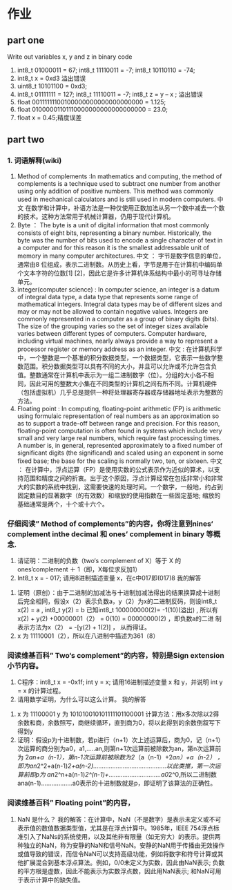 # 作业
## part one 
Write out variables x, y and z in binary code
1) int8_t 01000011 = 67; int8_t 11110011 = -7; int8_t 10110110 = -74;
2) int8_t x = 0xd3 溢出错误
3) uint8_t 10101100 = 0xd3;
4) int8_t 01111111 = 127; int8_t 11110011 = -7; int8_t z = y – x ; 溢出错误
5) float 00111111100100000000000000000000  = 1.125;
6) float 01000001101110000000000000000000 = 23.0;
7) float x = 0.45;精度误差

## part two
### 1. 词语解释(wiki)
1) Method of complements :In mathematics and computing, the method of complements is a technique used to subtract one number from another using only addition of positive numbers. This method was commonly used in mechanical calculators and is still used in modern computers. 中文 在数学和计算中，补语方法是一种仅使用正数加法从另一个数中减去一个数的技术。这种方法常用于机械计算器，仍用于现代计算机。
2) Byte ： The byte is a unit of digital information that most commonly consists of eight bits, representing a binary number. Historically, the byte was the number of bits used to encode a single character of text in a computer and for this reason it is the smallest addressable unit of memory in many computer architectures.  中文 ： 字节是数字信息的单位，通常由8 位组成，表示二进制数。从历史上看，字节是用于在计算机中编码单个文本字符的位数[1] [2]，因此它是许多计算机体系结构中最小的可寻址存储单元。
3) integer(computer science) : In computer science, an integer is a datum of integral data type, a data type that represents some range of mathematical integers. Integral data types may be of different sizes and may or may not be allowed to contain negative values. Integers are commonly represented in a computer as a group of binary digits (bits). The size of the grouping varies so the set of integer sizes available varies between different types of computers. Computer hardware, including virtual machines, nearly always provide a way to represent a processor register or memory address as an integer. 中文 :  在计算机科学中，一个整数是一个基准的积分数据类型，一个数据类型，它表示一些数学整数范围。积分数据类型可以具有不同的大小，并且可以允许或不允许包含负值。整数通常在计算机中表示为一组二进制数字（位）。分组的大小各不相同，因此可用的整数大小集在不同类型的计算机之间有所不同。计算机硬件（包括虚拟机）几乎总是提供一种将处理器寄存器或存储器地址表示为整数的方法。
4) Floating point : In computing, floating-point arithmetic (FP) is arithmetic using formulaic representation of real numbers as an approximation so as to support a trade-off between range and precision. For this reason, floating-point computation is often found in systems which include very small and very large real numbers, which require fast processing times. A number is, in general, represented approximately to a fixed number of significant digits (the significand) and scaled using an exponent in some fixed base; the base for the scaling is normally two, ten, or sixteen. 中文 ： 在计算中，浮点运算（FP）是使用实数的公式表示作为近似的算术，以支持范围和精度之间的折衷。出于这个原因，浮点计算经常在包括非常小和非常大的实数的系统中找到，这需要快速的处理时间。一个数字，一般地，约占到固定数目的显著数字（的有效数）和缩放的使用指数在一些固定基地; 缩放的基础通常是两个，十个或十六个。
### 仔细阅读” Method of complements”的内容，你将注意到nines‘ complement inthe decimal 和 ones’ complement in binary  等概念.
  1) 请证明：二进制的负数（two‘s complement of X）等于 X 的 ones’complement ＋ 1（即，X每位求反加1）
  2) Int8_t x = - 017; 请用8进制描述变量 x，在c中017即(017)8 
  我的解答
  1. 证明（原创）：由于二进制的加减法与十进制加减法得出的结果换算成十进制后完全相同，假设x（2）表示负数a，y（2）为x的二进制反码，则设int8_t x(2) =   a , int8_t y(2) = b 已知int8_t 100000000(2)= -1(10)(溢出) , 所以有x(2) + y(2) +00000001（2） = 0(10) = 00000000(2) ，即负数a的二进   制表示方法为x（2） = -[y(2) + 1(2)] ， 从而得证。
  2. x 为 11110001（2），所以在八进制中描述为361（8）
### 阅读维基百科” Two‘s complement”的内容，特别是Sign extension小节内容。
  1) C程序：int8_t x = -0x1f; int y = x; 请用16进制描述变量 x 和 y，并说明 int
  y = x 的计算过程。
  2) 请用数学证明，为什么可以这么计算。
  我的解答
  1. x 为 11100001 y 为 101010010101111101100001
     计算方法：用x多次除以2得余数和商，余数照写，商继续循环，直到商为0，将以此得到的余数倒叙写下得到y
  2. 证明：假设p为十进制数，若p进行（n+1）次上述运算后，商为0，记（n+1）次运算的商分别为a0，a1,.....an,则第n+1次运算前被除数为an，第n次运算前为   2*an+a（n-1），第n-1次运算前被除数为2*（a（n-1）+2*an）+a（n-2） ，即为an*2^2+a(n-1)*2+a(n-2)……………………………………以此类推，第一次运算前即p为     an*2^n+a(n-1)*2^(n-1)+…………………………a0*2^0,所以二进制数ana(n-1)………………a0表示的十进制数就是p，即证明了该算法的正确性。
### 阅读维基百科” Floating point”的内容，
  1) NaN 是什么？
  我的解答：在计算中，NaN（不是数字）是表示未定义或不可表示值的数值数据类型值，尤其是在浮点计算中。1985年，IEEE 754浮点标准引入了NaNs的系统使用，以及其他非有限量（如无穷大）的表示。提供两种独立的NaN，称为安静的NaN和信号NaN。安静的NaN用于传播由无效操作或值导致的错误，而信令NaN可以支持高级功能，例如将数字和符号计算或其他扩展混合到基本浮点算法。例如，0/0未定义为实数，因此由NaN表示; 负数的平方根是虚数，因此不能表示为实数浮点数，因此用NaN表示; 和NaN可用于表示计算中的缺失值。
